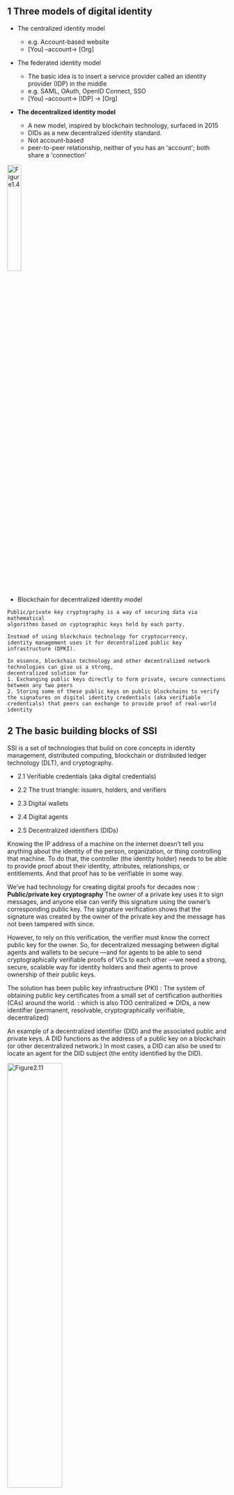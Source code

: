 
## 1 Three models of digital identity
- The centralized identity model
  - e.g. Account-based website
  - [You] &ndash;account&rarr; [Org]


- The federated identity model
  - The basic idea is to insert a service provider called an identity provider (IDP) in the middle
  - e.g. SAML, OAuth, OpenID Connect, SSO
  - [You] &ndash;account&rarr; [IDP] &rarr; [Org]


- **The decentralized identity model**
  - A new model, inspired by blockchain technology, surfaced in 2015
  - DIDs as a new decentralized identity standard.
  - Not account-based
  - peer-to-peer relationship, neither of you has an 'account'; both share a 'connection'

<div>
<img src="https://drek4537l1klr.cloudfront.net/preukschat/HighResolutionFigures/figure_1-4.png" height="25%" width="25%" alt="Figure1.4">
</div>

- Blockchain for decentralized identity model

```
Public/private key cryptography is a way of securing data via mathematical
algorithms based on cyptographic keys held by each party.

Instead of using blockchain technology for cryptocurrency,
identity management uses it for decentralized public key infrastructure (DPKI).

In essence, blockchain technology and other decentralized network technologies can give us a strong,
decentralized solution for
1. Exchanging public keys directly to form private, secure connections between any two peers
2. Storing some of these public keys on public blockchains to verify the signatures on digital identity credentials (aka verifiable credentials) that peers can exchange to provide proof of real-world identity
```

## 2 The basic building blocks of SSI

SSI is a set of technologies that build on core concepts in identity management, distributed computing, blockchain or distributed ledger technology (DLT), and cryptography.

- 2.1 Verifiable credentials (aka digital credentials)
- 2.2 The trust triangle: issuers, holders, and verifiers
- 2.3 Digital wallets
- 2.4 Digital agents

- 2.5 Decentralized identifiers (DIDs)

Knowing the IP address of a machine on the internet doesn’t tell you anything about the identity of the person, organization, or thing controlling that machine.
To do that, the controller (the identity holder) needs to be able to provide proof
about their identity, attributes, relationships, or entitlements.
And that proof has to be verifiable in some way.

We’ve had technology for creating digital proofs for decades now
: **Public/private key cryptography**
The owner of a private key uses it to sign messages, and anyone else can verify this signature
using the owner’s corresponding public key.
The signature verification shows that the signature was created by the owner of
the private key and the message has not been tampered with since.

However, to rely on this verification, the verifier must know the correct public key for the owner.
So, for decentralized messaging between digital agents and wallets to be secure
—and for agents to be able to send cryptographically verifiable proofs of VCs to each other
—we need a strong, secure, scalable way for identity holders and their agents to prove ownership of their public keys.

The solution has been public key infrastructure (PKI)
: The system of obtaining public key certificates from a small set of certification authorities (CAs) around the world.
: which is also TOO centralized 
=> DIDs, a new identifier (permanent, resolvable, cryptographically verifiable, decentralized)

An example of a decentralized identifier (DID) and the associated public and private keys.
A DID functions as the address of a public key on a blockchain (or other decentralized network.)
In most cases, a DID can also be used to locate an agent for the DID subject (the entity identified by the DID).

<div>
<img src="https://drek4537l1klr.cloudfront.net/preukschat/HighResolutionFigures/figure_2-11.png" height="50%" width="50%" alt="Figure2.11">
</div>



## 8 Decentralized Identifiers

A new type of globally unique identifier
![figure8.2](https://drek4537l1klr.cloudfront.net/preukschat/HighResolutionFigures/figure_8-2.png)

A DID is a URI that can be either a URL or a URN and that can be looked up (resolved)
to get a standardized set of information (metadata) about the resource identified by the DID.
If the identified resource has one or more representations on the web, the metadata can include one or more of those URLs.
Four properties of DID:
1. Permanent
2. Resolvable
3. Cryptographically verifiable : 
  cryptography is used to generate the DID.
  since the DID is now associated with exactly one public/private key pair,
  the controller of the private key can prove that they are also the controller of the DID.

4. Decentralized : 
  cryptography eliminates the need for centralized registration authorities
  By contrast, cryptographic algorithms for public/private key pairs
  are based on random number generators, large prime numbers, elliptic curves,
  or other cryptographic techniques for producing globally unique values
  that do not require a central registry to effectively guarantee uniqueness

```
As a result, anyone with the proper software can generate a DID
according to a particular DID method and begin using it immediately
without requiring the authorization or involvement of any centralized registration authority.
This is the same process used to create public addresses on the Bitcoin or Ethereum
(or other popular) blockchains—it is the essence of what makes a DID decentralized.
```

8.2 The functional level: How DIDs work

8.2.1 DID documents

Although it is not yet possible to type a DID into a web browser and have it do anything meaningful,
you can give DID to a specialized piece of software (or hardware) called a "DID resolver"
that will use it to retrieve a standardized data structure called a "DID document"
it is a machine-readable document designed to be consumed by digital identity applications
or services such as digital wallets, agents, or encrypted data stores,
all of which use DIDs as fundamental building blocks.

Every DID has exactly one associated DID document.
The DID document contains metadata about the DID subject,
which is the term for the resource identified by the DID and described by the DID document
For example, a DID for a person (the DID subject) has an associated DID document
that typically contains cryptographic keys, authentication methods,
and other metadata describing how to engage in trusted interactions with that person. 

![Figure8.6](https://drek4537l1klr.cloudfront.net/preukschat/HighResolutionFigures/figure_8-6.png)

DID document contains :
- Public keys that can be used to authenticate the DID subject during an interaction; the essence of the DPKI
- Services associated with the DID subject that can be used for concrete interaction via protocols
- Certain additional metadata

```json
{
  "@context": "https://www.w3.org/ns/did/v1",
  "id": "did:example:123456789abcdefghi",
  "authentication": [{
    "id": "did:example:123456789abcdefghi#keys-1",
    "type": "Ed25519VerificationKey2018",
    "controller": "did:example:123456789abcdefghi",
    "publicKeyBase58" : "H3C2AVvLMv6gmMNam3uVAjZpfkcJCwDwnZn6z3wXmqPV"
  }],
  "service": [{
    "id":"did:example:123456789abcdefghi#vcs",
    "type": "VerifiableCredentialService",
    "serviceEndpoint": "https://example.com/vc/"
  }]
}
```

8.2.2 DID methods

Each DID method is required to have its own technical specification,
which must define the following aspects of the DID method:
- Method-specific identifier (sov,btcr,v1,ethr,jolo,...)
- Four basic operations can be executed on a DID: CRUD
- Security and privacy considerations specific to the DID method

<div>
<img src="https://drek4537l1klr.cloudfront.net/preukschat/HighResolutionFigures/figure_8-7.png" height="70%" width="70%" alt="Figure8.7">
</div>

It is difficult to make generic statements about the four DID operations
since DID methods can be designed in very different ways.
For example, some DID methods are based on blockchains or other distributed ledgers.
In this case, creating or updating a DID typically involves writing a transaction to that ledger.
Other DID methods do not use a blockchain; they implement the four DID operations in other ways (see section 8.2.7).


8.2.3 DID resolution
The process of obtaining the DID document associated with a DID


![Figure8.8](https://drek4537l1klr.cloudfront.net/preukschat/Figures/CH08_F08_Preukschat.png)
![Figure8.9](https://drek4537l1klr.cloudfront.net/preukschat/HighResolutionFigures/figure_8-9.png)


8.2.4 DID URLs
